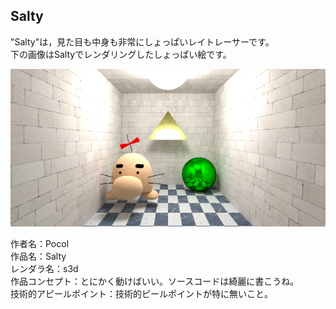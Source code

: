 Salty
------

"Salty"は，見た目も中身も非常にしょっぱいレイトレーサーです。  
下の画像はSaltyでレンダリングしたしょっぱい絵です。  

![しょぱい絵](./etc/result.png)

作者名：Pocol  
作品名：Salty  
レンダラ名：s3d  
作品コンセプト：とにかく動けばいい。ソースコードは綺麗に書こうね。  
技術的アピールポイント：技術的ピールポイントが特に無いこと。  
